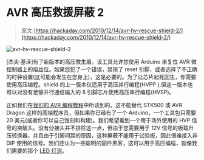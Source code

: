 # AVR 高压救援屏蔽 2

> 原文:[https://hackaday.com/2010/12/14/avr-hv-rescue-shield-2/](https://hackaday.com/2010/12/14/avr-hv-rescue-shield-2/)

![](../Images/2f2c4770372f76c048a0432ddae9866d.png "avr-hv-rescue-shield-2")

[杰夫·基泽]有了新版本的高压救生盾。该工具允许您使用 Arduino 来复位 AVR 微控制器上的熔丝位。如果您犯了一个错误，禁用了 reset 引脚，或者选择了不正确的时钟设置(这可能会发生在您身上)，这是必要的。为了让芯片起死回生，你需要使用高压编程。shield 的上一版本仅适用于高压并行编程(HVPP ),但这一版本也可以对没有足够并行通信输入的 8 引脚芯片使用高压串行编程(HVSP)。

正如我们在[我们的 AVR 编程教程](http://hackaday.com/2010/10/23/avr-programming-introduction/)中所谈到的，这不能替代 STK500 或 AVR Dragon 这样的高端程序员，但如果你已经有了一个 Arduino，一个工具包只需要 20 美元(或者你可以自己蚀刻和构建)。我们希望看到一个用于场外使用的 HVP 信号的突破头。没有分接头并不排除这一点，但由于您需要用于 12V 信号的板载升压转换器，并且由于引脚间距的原因，这种屏蔽不能用于试验板，因此很难接入非 DIP 使用的信号。我们还认为一些聪明的固件黑客，这可以用于高压编程，就像我们需要的那个 [LED 灯泡](http://hackaday.com/2010/12/09/part-2-help-me-reverse-engineer-an-led-light-bulb/)。